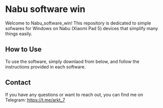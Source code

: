 # Nabu software win

Welcome to Nabu_software_win! This repository is dedicated to simple sofwares for Windows on Nabu (Xiaomi Pad 5) devices that simplify many things easily.

## How to Use

To use the software, simply downlaod from below, and follow the instructions provided in each software.



## Contact

If you have any questions or want to reach out, you can find me on Telegram: https://t.me/arkt_7

